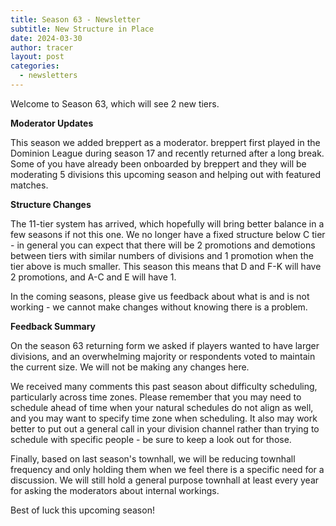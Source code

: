 ```yaml
---
title: Season 63 - Newsletter
subtitle: New Structure in Place
date: 2024-03-30
author: tracer
layout: post
categories:
  - newsletters
---
```

Welcome to Season 63, which will see 2 new tiers.

**Moderator Updates**

This season we added breppert as a moderator. breppert first played in the Dominion League during season 17 and recently returned after a long break. Some of you have already been onboarded by breppert and they will be moderating 5 divisions this upcoming season and helping out with featured matches.

**Structure Changes**

The 11-tier system has arrived, which hopefully will bring better balance in a few seasons if not this one. We no longer have a fixed structure below C tier - in general you can expect that there will be 2 promotions and demotions between tiers with similar numbers of divisions and 1 promotion when the tier above is much smaller. This season this means that D and F-K will have 2 promotions, and A-C and E will have 1.

In the coming seasons, please give us feedback about what is and is not working - we cannot make changes without knowing there is a problem.

**Feedback Summary**

On the season 63 returning form we asked if players wanted to have larger divisions, and an overwhelming majority or respondents voted to maintain the current size. We will not be making any changes here.

We received many comments this past season about difficulty scheduling, particularly across time zones. Please remember that you may need to schedule ahead of time when your natural schedules do not align as well, and you may want to specify time zone when scheduling. It also may work better to put out a general call in your division channel rather than trying to schedule with specific people - be sure to keep a look out for those.

Finally, based on last season's townhall, we will be reducing townhall frequency and only holding them when we feel there is a specific need for a discussion. We will still hold a general purpose townhall at least every year for asking the moderators about internal workings.

Best of luck this upcoming season!